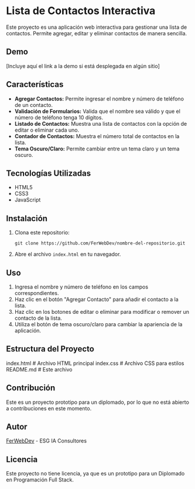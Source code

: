 # Lista de Contactos Interactiva

Este proyecto es una aplicación web interactiva para gestionar una lista de contactos. Permite agregar, editar y eliminar contactos de manera sencilla.

## Demo

[Incluye aquí el link a la demo si está desplegada en algún sitio]

## Características

*   **Agregar Contactos:** Permite ingresar el nombre y número de teléfono de un contacto.
*   **Validación de Formularios:** Valida que el nombre sea válido y que el número de teléfono tenga 10 dígitos.
*   **Listado de Contactos:** Muestra una lista de contactos con la opción de editar o eliminar cada uno.
*   **Contador de Contactos:** Muestra el número total de contactos en la lista.
*   **Tema Oscuro/Claro:** Permite cambiar entre un tema claro y un tema oscuro.

## Tecnologías Utilizadas

*   HTML5
*   CSS3
*   JavaScript

## Instalación

1.  Clona este repositorio:

    ```
    git clone https://github.com/FerWebDev/nombre-del-repositorio.git
    ```
2.  Abre el archivo `index.html` en tu navegador.

## Uso

1.  Ingresa el nombre y número de teléfono en los campos correspondientes.
2.  Haz clic en el botón "Agregar Contacto" para añadir el contacto a la lista.
3.  Haz clic en los botones de editar o eliminar para modificar o remover un contacto de la lista.
4.  Utiliza el botón de tema oscuro/claro para cambiar la apariencia de la aplicación.

## Estructura del Proyecto

index.html # Archivo HTML principal
index.css # Archivo CSS para estilos
README.md # Este archivo


## Contribución

Este es un proyecto prototipo para un diplomado, por lo que no está abierto a contribuciones en este momento.

## Autor

[FerWebDev](https://github.com/FerWebDev) - ESG IA Consultores

## Licencia

Este proyecto no tiene licencia, ya que es un prototipo para un Diplomado en Programación Full Stack.

